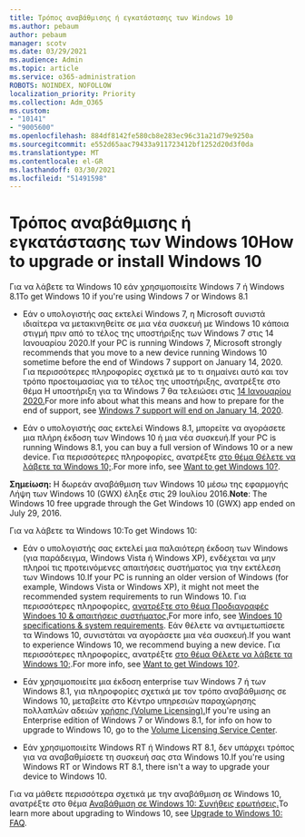 ```yaml
---
title: Τρόπος αναβάθμισης ή εγκατάστασης των Windows 10
ms.author: pebaum
author: pebaum
manager: scotv
ms.date: 03/29/2021
ms.audience: Admin
ms.topic: article
ms.service: o365-administration
ROBOTS: NOINDEX, NOFOLLOW
localization_priority: Priority
ms.collection: Adm_O365
ms.custom:
- "10141"
- "9005600"
ms.openlocfilehash: 884df8142fe580cb8e283ec96c31a21d79e9250a
ms.sourcegitcommit: e552d65aac79433a911723412bf1252d20d3f0da
ms.translationtype: MT
ms.contentlocale: el-GR
ms.lasthandoff: 03/30/2021
ms.locfileid: "51491598"
---
```

# <a name="how-to-upgrade-or-install-windows-10"></a><span data-ttu-id="dc80e-102">Τρόπος αναβάθμισης ή εγκατάστασης των Windows 10</span><span class="sxs-lookup"><span data-stu-id="dc80e-102">How to upgrade or install Windows 10</span></span>

<span data-ttu-id="dc80e-103">Για να λάβετε τα Windows 10 εάν χρησιμοποιείτε Windows 7 ή Windows 8.1</span><span class="sxs-lookup"><span data-stu-id="dc80e-103">To get Windows 10 if you're using Windows 7 or Windows 8.1</span></span>

- <span data-ttu-id="dc80e-104">Εάν ο υπολογιστής σας εκτελεί Windows 7, η Microsoft συνιστά ιδιαίτερα να μετακινηθείτε σε μια νέα συσκευή με Windows 10 κάποια στιγμή πριν από το τέλος της υποστήριξης των Windows 7 στις 14 Ιανουαρίου 2020.</span><span class="sxs-lookup"><span data-stu-id="dc80e-104">If your PC is running Windows 7, Microsoft strongly recommends that you move to a new device running Windows 10 sometime before the end of Windows 7 support on January 14, 2020.</span></span> <span data-ttu-id="dc80e-105">Για περισσότερες πληροφορίες σχετικά με το τι σημαίνει αυτό και τον τρόπο προετοιμασίας για το τέλος της υποστήριξης, ανατρέξτε στο θέμα Η υποστήριξη για τα Windows 7 θα τελειώσει στις [14 Ιανουαρίου 2020.](https://support.microsoft.com/help/4057281/)</span><span class="sxs-lookup"><span data-stu-id="dc80e-105">For more info about what this means and how to prepare for the end of support, see [Windows 7 support will end on January 14, 2020](https://support.microsoft.com/help/4057281/).</span></span>

- <span data-ttu-id="dc80e-106">Εάν ο υπολογιστής σας εκτελεί Windows 8.1, μπορείτε να αγοράσετε μια πλήρη έκδοση των Windows 10 ή μια νέα συσκευή.</span><span class="sxs-lookup"><span data-stu-id="dc80e-106">If your PC is running Windows 8.1, you can buy a full version of Windows 10 or a new device.</span></span> <span data-ttu-id="dc80e-107">Για περισσότερες πληροφορίες, ανατρέξτε [στο θέμα Θέλετε να λάβετε τα Windows 10;](https://www.microsoft.com/windows/get-windows-10).</span><span class="sxs-lookup"><span data-stu-id="dc80e-107">For more info, see [Want to get Windows 10?](https://www.microsoft.com/windows/get-windows-10).</span></span>

<span data-ttu-id="dc80e-108">**Σημείωση:** Η δωρεάν αναβάθμιση των Windows 10 μέσω της εφαρμογής Λήψη των Windows 10 (GWX) έληξε στις 29 Ιουλίου 2016.</span><span class="sxs-lookup"><span data-stu-id="dc80e-108">**Note**: The Windows 10 free upgrade through the Get Windows 10 (GWX) app ended on July 29, 2016.</span></span>

<span data-ttu-id="dc80e-109">Για να λάβετε τα Windows 10:</span><span class="sxs-lookup"><span data-stu-id="dc80e-109">To get Windows 10:</span></span> 

- <span data-ttu-id="dc80e-110">Εάν ο υπολογιστής σας εκτελεί μια παλαιότερη έκδοση των Windows (για παράδειγμα, Windows Vista ή Windows XP), ενδέχεται να μην πληροί τις προτεινόμενες απαιτήσεις συστήματος για την εκτέλεση των Windows 10.</span><span class="sxs-lookup"><span data-stu-id="dc80e-110">If your PC is running an older version of Windows (for example, Windows Vista or Windows XP), it might not meet the recommended system requirements to run Windows 10.</span></span> <span data-ttu-id="dc80e-111">Για περισσότερες πληροφορίες, [ανατρέξτε στο θέμα Προδιαγραφές Windoes 10 & απαιτήσεις συστήματος.](https://www.microsoft.com/windows/windows-10-specifications)</span><span class="sxs-lookup"><span data-stu-id="dc80e-111">For more info, see [Windoes 10 specifications & system requirements](https://www.microsoft.com/windows/windows-10-specifications).</span></span> <span data-ttu-id="dc80e-112">Εάν θέλετε να αντιμετωπίσετε τα Windows 10, συνιστάται να αγοράσετε μια νέα συσκευή.</span><span class="sxs-lookup"><span data-stu-id="dc80e-112">If you want to experience Windows 10, we recommend buying a new device.</span></span> <span data-ttu-id="dc80e-113">Για περισσότερες πληροφορίες, ανατρέξτε [στο θέμα Θέλετε να λάβετε τα Windows 10;](https://www.microsoft.com/windows/get-windows-10).</span><span class="sxs-lookup"><span data-stu-id="dc80e-113">For more info, see [Want to get Windows 10?](https://www.microsoft.com/windows/get-windows-10).</span></span>

- <span data-ttu-id="dc80e-114">Εάν χρησιμοποιείτε μια έκδοση enterprise των Windows 7 ή των Windows 8.1, για πληροφορίες σχετικά με τον τρόπο αναβάθμισης σε Windows 10, μεταβείτε στο Κέντρο υπηρεσιών παραχώρησης πολλαπλών αδειών [χρήσης (Volume Licensing).](https://www.microsoft.com/licensing/servicecenter/default.aspx)</span><span class="sxs-lookup"><span data-stu-id="dc80e-114">If you're using an Enterprise edition of Windows 7 or Windows 8.1, for info on how to upgrade to Windows 10, go to the [Volume Licensing Service Center](https://www.microsoft.com/licensing/servicecenter/default.aspx).</span></span>

- <span data-ttu-id="dc80e-115">Εάν χρησιμοποιείτε Windows RT ή Windows RT 8.1, δεν υπάρχει τρόπος για να αναβαθμίσετε τη συσκευή σας στα Windows 10.</span><span class="sxs-lookup"><span data-stu-id="dc80e-115">If you're using Windows RT or Windows RT 8.1, there isn't a way to upgrade your device to Windows 10.</span></span>

<span data-ttu-id="dc80e-116">Για να μάθετε περισσότερα σχετικά με την αναβάθμιση σε Windows 10, ανατρέξτε στο θέμα [Αναβάθμιση σε Windows 10: Συνήθεις ερωτήσεις.](https://support.microsoft.com/windows/upgrade-to-windows-10-faq-cce52341-7943-594e-72ce-e1cf00382445)</span><span class="sxs-lookup"><span data-stu-id="dc80e-116">To learn more about upgrading to Windows 10, see [Upgrade to Windows 10: FAQ](https://support.microsoft.com/windows/upgrade-to-windows-10-faq-cce52341-7943-594e-72ce-e1cf00382445).</span></span>
